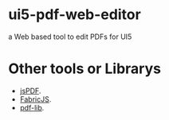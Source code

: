# ui5-pdf-web-editor
a Web based tool to edit PDFs for UI5


# Other tools or Librarys
- [jsPDF](https://github.com/parallax/jsPDF).
- [FabricJS](https://github.com/fabricjs/fabric.js).
- [pdf-lib](https://github.com/Hopding/pdf-lib).
